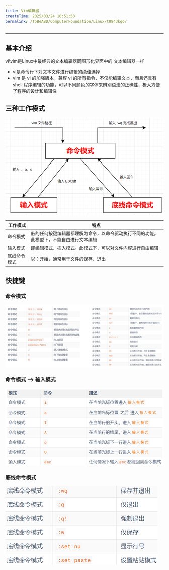 ```yaml
---
title: Vim编辑器
createTime: 2025/03/24 10:51:53
permalink: /ToBeABD/ComputerFoundation/Linux/t8843kqo/
---
```

---

## 基本介绍

vi\vim是Linux中最经典的文本编辑器同图形化界面中的 文本编辑器一样

- vi是命令行下对文本文件进行编辑的绝佳选择
- vim 是 vi 的加强版本，兼容 vi 的所有指令，不仅能编辑文本，而且还具有 shell 程序编辑的功能，可以不同颜色的字体来辨别语法的正确性，极大方便了程序的设计和编辑性

## 三种工作模式

![image-20231226155237926](./assets/image-20231226155237926.png)

| 工作模式     | 特点                                                                                     |
| ------------ | ---------------------------------------------------------------------------------------- |
| 命令模式     | 敲的任何按键编辑器都理解为命令，以命令驱动执行不同的功能。此模型下，不能自由进行文本编辑 |
| 输入模式     | 即编辑模式、插入模式。此模式下，可以对文件内容进行自由编辑                               |
| 底线命令模式 | 以：开始，通常用于文件的保存、退出                                                       |

## 快捷键

### 命令模式

![image-20231226161900492](./assets/image-20231226161900492.png)

### 命令模式 --> 输入模式

![image-20231226161850354](./assets/image-20231226161850354.png)

### 底线命令模式

![image-20231226160210821](./assets/image-20231226160210821.png)
